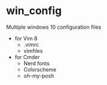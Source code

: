 # win_config
Multiple windows 10 configuration files

- for Vim 8
    * .vimrc
    * vimfiles
- for Cmder
    * Nerd fonts
    * Colorscheme
    * oh-my-posh
